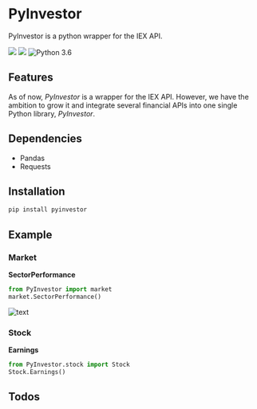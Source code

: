 # PyInvestor

PyInvestor is a python wrapper for the IEX API.


[![](https://travis-ci.com/SamurAi-sarl/PyInvestor.svg?token=1ybw2N4PGqXLfqpxx5kG&branch=master)]()
[![](https://img.shields.io/github/license/SamurAi-sarl/PyInvestor.svg)](https://github.com/SamurAi-sarl/PyInvestor)
![Python 3.6](https://img.shields.io/badge/Python-3.6-blue.svg)

## Features

As of now, *PyInvestor* is a wrapper for the IEX API. However, 
we have the ambition to grow it and integrate several financial
APIs into one single Python library, *PyInvestor*.

  
## Dependencies

- Pandas
- Requests

## Installation

``` bash
pip install pyinvestor
```

## Example

### Market

__SectorPerformance__

``` python
from PyInvestor import market
market.SectorPerformance()
```
![text]('./docs/market.gif')


### Stock

__Earnings__

```python
from PyInvestor.stock import Stock
Stock.Earnings()
```


## Todos



